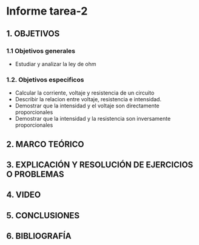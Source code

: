 # Informe tarea-2
## 1. OBJETIVOS
### 1.1 Objetivos generales
- Estudiar y analizar la ley de ohm 
### 1.2. Objetivos especificos
- Calcular la corriente, voltaje y resistencia de un circuito 
- Describir la relacion entre voltaje, resistencia e intensidad.
- Demostrar que la intensidad y el voltaje son directamente proporcionales
- Demostrar que la intensidad y la resistencia son inversamente proporcionales



## 2. MARCO TEÓRICO 


## 3. EXPLICACIÓN Y RESOLUCIÓN DE EJERCICIOS O PROBLEMAS

## 4. VIDEO


## 5. CONCLUSIONES


## 6. BIBLIOGRAFÍA
